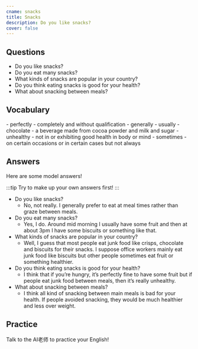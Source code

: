 ```yaml
---
cname: snacks
title: Snacks
description: Do you like snacks?
cover: false
---
```

<banner></banner>

## Questions

- Do you like snacks?
- Do you eat many snacks?
- What kinds of snacks are popular in your country?
- Do you think eating snacks is good for your health?
- What about snacking between meals?

## Vocabulary

<vocab-list>
- perfectly
  - completely and without qualification
- generally
  - usually
- chocolate
  - a beverage made from cocoa powder and milk and sugar
- unhealthy
  - not in or exhibiting good health in body or mind
- sometimes
  - on certain occasions or in certain cases but not always

<!-- blank -->

</vocab-list>

## Answers
Here are some model answers!

:::tip
Try to make up your own answers first!
:::

- Do you like snacks?
  - No, not really. I generally prefer to eat at meal times rather than graze between meals.
- Do you eat many snacks?
  - Yes, I do. Around mid morning I usually have some fruit and then at about 3pm I have some biscuits or something like that.
- What kinds of snacks are popular in your country?
  - Well, I guess that most people eat junk food like crisps, chocolate and biscuits for their snacks. I suppose office workers mainly eat junk food like biscuits but other people sometimes eat fruit or something healthier.
- Do you think eating snacks is good for your health?
  - I think that if you’re hungry, it’s perfectly fine to have some fruit but if people eat junk food between meals, then it’s really unhealthy.
- What about snacking between meals?
  - I think all kind of snacking between main meals is bad for your health. If people avoided snacking, they would be much healthier and less over weight.

## Practice
Talk to the AI老师 to practice your English!
<qrfooter></qrfooter>




